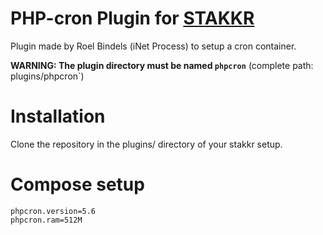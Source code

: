 # PHP-cron Plugin for [STAKKR](https://github.com/edyan/stakkr/)
Plugin made by Roel Bindels (iNet Process) to setup a cron container.

__WARNING: The plugin directory must be named `phpcron`__ (complete path: plugins/phpcron`)

# Installation
Clone the repository in the plugins/ directory of your stakkr setup.

# Compose setup
```
phpcron.version=5.6
phpcron.ram=512M
```
